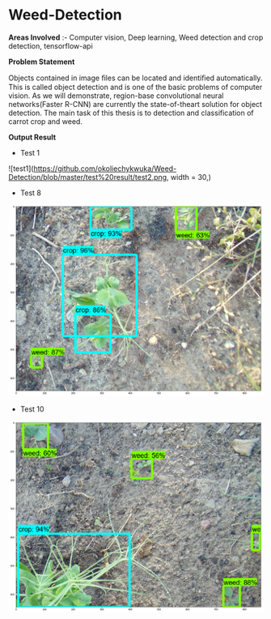 # Weed-Detection

**Areas Involved** :-
Computer vision, Deep learning, Weed detection and crop detection, tensorflow-api

**Problem Statement**

Objects contained in image ﬁles can be located and identiﬁed automatically. This is called object detection and is one of the basic problems of computer vision. As we will demonstrate, region-base convolutional neural networks(Faster R-CNN) are currently the state-of-theart solution for object detection. The main task of this thesis is to detection and classification of carrot  crop  and weed.

**Output Result**

* Test 1

![test1](https://github.com/okoliechykwuka/Weed-Detection/blob/master/test%20result/test2.png, width = 30,)

* Test 8

![test8](https://github.com/okoliechykwuka/Weed-Detection/blob/master/test%20result/test8.png)

* Test 10

![test10](https://github.com/okoliechykwuka/Weed-Detection/blob/master/test%20result/test10.png)


